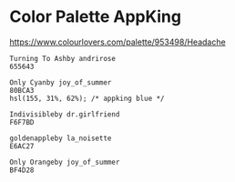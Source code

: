 # Color Palette AppKing
https://www.colourlovers.com/palette/953498/Headache
```
Turning To Ashby andrirose
655643

Only Cyanby joy_of_summer
80BCA3
hsl(155, 31%, 62%); /* appking blue */

Indivisibleby dr.girlfriend
F6F7BD

goldenappleby la_noisette
E6AC27

Only Orangeby joy_of_summer
BF4D28
```